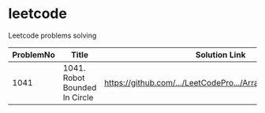 # leetcode
Leetcode problems solving

ProblemNo   | Title                                                 | Solution Link                                                                         | Tag
----------  |-------------------------------------------------------|---------------------------------------------------------------------------------------|-------------------
1041        | 1041. Robot Bounded In Circle                         | https://github.com/.../LeetCodePro.../ArrayProblems/P1041.cs                          | Array, Microsoft
